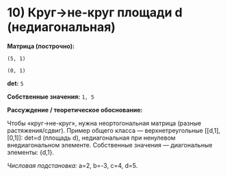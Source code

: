# 10) Круг→не-круг площади d (недиагональная)

**Матрица (построчно):**

`(5, 1)`

`(0, 1)`

**det:** `5`

**Собственные значения:** `1, 5`

**Рассуждение / теоретическое обоснование:**

Чтобы «круг→не-круг», нужна неортогональная матрица (разные растяжения/сдвиг). Пример общего класса — верхнетреугольные [[d,1],[0,1]]: det=d (площадь d), недиагональная при ненулевом внедиагональном элементе. Собственные значения — диагональные элементы: {d,1}.

*Числовая подстановка:* a=2, b=-3, c=4, d=5.
